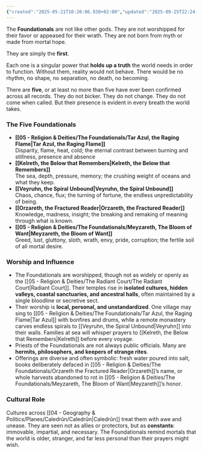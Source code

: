 ```yaml
---
{"created":"2025-05-21T10:20:06.930+02:00","updated":"2025-09-25T22:24:30.000+02:00","cssclasses":null,"tags":null,"dg-publish":true,"permalink":"/05-religion-and-deities/the-foundationals/the-foundationals/","dgPassFrontmatter":true}
---
```


The **Foundationals** are not like other gods. They are not worshipped for their favor or appeased for their wrath. They are not born from myth or made from mortal hope.

They are simply the **first**.

Each one is a singular power that **holds up a truth** the world needs in order to function. Without them, reality would not behave. There would be no rhythm, no shape, no separation, no death, no becoming.

There are **five**, or at least no more than five have ever been confirmed across all records. They do not bicker. They do not change. They do not come when called. But their presence is evident in every breath the world takes.

### The Five Foundationals
- **[[05 - Religion & Deities/The Foundationals/Tar Azul, the Raging Flame\|Tar Azul, the Raging Flame]]**  
Disparity, flame, heat, cold; the eternal contrast between burning and stillness, presence and absence
- **[[Kelreth, the Below that Remembers\|Kelreth, the Below that Remembers]]**  
    The sea, depth, pressure, memory; the crushing weight of oceans and what they keep.
- **[[Veyruhn, the Spiral Unbound\|Veyruhn, the Spiral Unbound]]**  
    Chaos, chance, flux; the turning of fortune, the endless unpredictability of being.
- **[[Orzareth, the Fractured Reader\|Orzareth, the Fractured Reader]]**  
    Knowledge, madness, insight; the breaking and remaking of meaning through what is known.
- **[[05 - Religion & Deities/The Foundationals/Meyzareth, The Bloom of Want\|Meyzareth, the Bloom of Want]]**  
    Greed, lust, gluttony, sloth, wrath, envy, pride, corruption; the fertile soil of all mortal desire.

### Worship and Influence
- The Foundationals are worshipped, though not as widely or openly as the [[05 - Religion & Deities/The Radiant Court/The Radiant Court\|Radiant Court]]. Their temples rise in **isolated cultures, hidden valleys, coastal sanctuaries, and ancestral halls**, often maintained by a single bloodline or secretive sect.
- Their worship is **local, personal, and unstandardized**. One village may sing to [[05 - Religion & Deities/The Foundationals/Tar Azul, the Raging Flame\|Tar Azul]] with bonfires and drums, while a remote monastery carves endless spirals to [[Veyruhn, the Spiral Unbound\|Veyruhn]] into their walls. Families at sea will whisper prayers to [[Kelreth, the Below that Remembers\|Kelreth]] before every voyage.
- Priests of the Foundationals are not always public officials. Many are **hermits, philosophers, and keepers of strange rites**.
- Offerings are diverse and often symbolic: fresh water poured into salt, books deliberately defaced in [[05 - Religion & Deities/The Foundationals/Orzareth the Fractured Reader\|Orzareth]]’s name, or whole harvests abandoned to rot in [[05 - Religion & Deities/The Foundationals/Meyzareth, The Bloom of Want\|Meyzareth]]’s honor.

### Cultural Role
Cultures across [[04 - Geography & Politics/Planes/Caledrûn/Caledrûn\|Caledrûn]] treat them with awe and unease. They are seen not as allies or protectors, but as **constants**: immovable, impartial, and necessary. The Foundationals remind mortals that the world is older, stranger, and far less personal than their prayers might wish.